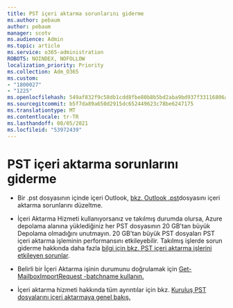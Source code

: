 ```yaml
---
title: PST içeri aktarma sorunlarını giderme
ms.author: pebaum
author: pebaum
manager: scotv
ms.audience: Admin
ms.topic: article
ms.service: o365-administration
ROBOTS: NOINDEX, NOFOLLOW
localization_priority: Priority
ms.collection: Adm_O365
ms.custom:
- "1800027"
- "1225"
ms.openlocfilehash: 549af832f9c58db1cdd8fbe80b8b5bd2aba9bd937f33116806a9391cbc9a5d4c
ms.sourcegitcommit: b5f7da89a650d2915dc652449623c78be6247175
ms.translationtype: MT
ms.contentlocale: tr-TR
ms.lasthandoff: 08/05/2021
ms.locfileid: "53972439"
---
```

# <a name="troubleshooting-pst-import-issues"></a>PST içeri aktarma sorunlarını giderme

- Bir .pst dosyasının içinde içeri Outlook, [bkz. Outlook .pst](https://support.office.com/article/Fix-problems-importing-an-Outlook-pst-file-2d2e50dc-5c36-4ab2-ab50-f1be733b3d6e)dosyasını içeri aktarma sorunlarını düzeltme.

- İçeri Aktarma Hizmeti kullanıyorsanız ve takılmış durumda olursa, Azure depolama alanına yüklediğiniz her PST dosyasının 20 GB'tan büyük Depolama olmadığını unutmayın. 20 GB'tan büyük PST dosyaları PST içeri aktarma işleminin performansını etkileyebilir. Takılmış işlerde sorun giderme hakkında daha fazla [bilgi için bkz. PST içeri aktarma işlerini etkileyen sorunlar](https://docs.microsoft.com/office365/troubleshoot/pst-import-service/issues-with-pst-import-job).

- Belirli bir İçeri Aktarma işinin durumunu doğrulamak için [Get-MailboxImportRequest -batchname kullanın.](https://docs.microsoft.com/powershell/module/exchange/mailboxes/get-mailboximportrequest)

- İçeri aktarma hizmeti hakkında tüm ayrıntılar için bkz. [Kuruluş PST dosyalarını içeri aktarmaya genel bakış.](https://docs.microsoft.com/microsoft-365/compliance/importing-pst-files-to-office-365?view=o365-worldwide)
